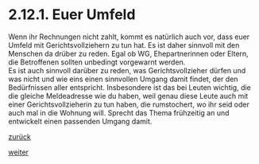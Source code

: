 # 2.12.1. Euer Umfeld



[//]: # (2.12.1.-Euer-Umfeld)
[//]: # (files/2019/05/2.12.1.-Euer-Umfeld.png)
  
Wenn ihr Rechnungen nicht zahlt, kommt es natürlich auch vor, dass euer Umfeld mit Gerichtsvollziehern zu tun hat. Es ist daher sinnvoll mit den Menschen da drüber zu reden. Egal ob WG, Ehepartnerinnen oder Eltern, die Betroffenen sollten unbedingt vorgewarnt werden.  
Es ist auch sinnvoll darüber zu reden, was Gerichtsvollzieher dürfen und was nicht und wie eins einen sinnvollen Umgang damit findet, der den Bedürfnissen aller entspricht. Insbesondere ist das bei Leuten wichtig, die die gleiche Meldeadresse wie du haben, weil genau diese Leute auch mit einer Gerichtsvollzieherin zu tun haben, die rumstochert, wo ihr seid oder auch mal in die Wohnung will. Sprecht das Thema frühzeitig an und entwickelt einen passenden Umgang damit.

[zurück](2-12-persoenliche-erfahrungsberichte-2.md)

[weiter](2-12-2-eure-beziehungen-2.md)
